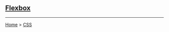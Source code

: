 ## [Flexbox](https://developer.mozilla.org/en-US/docs/Web/CSS/CSS_Grid_Layout)


---
[Home](/README.md) > [CSS](css.md)

